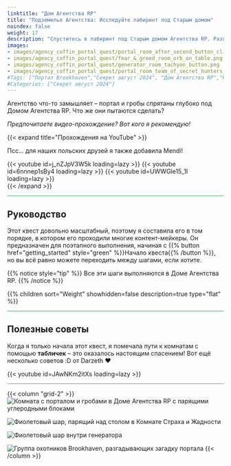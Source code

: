 ```yaml
---
linktitle: "Дом Агентства RP"
title: "Подземелье Агентства: Исследуйте лабиринт под Старым домом"
noindex: false
weight: 17
description: "Спуститесь в лабиринт под Старым домом Агентства RP. Разгадайте головоломки, откройте скрытые комнаты и узнайте, что скрывает Агентство."
images:
- images/agency_coffin_portal_quest/portal_room_after_second_button_clicked.png
- images/agency_coffin_portal_quest/fear_&_greed_room_orb_on_table.png
- images/agency_coffin_portal_quest/generator_room_tachyon_button.png
- images/agency_coffin_portal_quest/portal_room_team_of_secret_hunters_solve_brookhaven.png
#Tags: ["Портал Brookhaven","Секрет август 2024", "Дом Агентства RP","Новое обновление Brookhaven", "Секреты нового дома"]
#Categories: ["Секрет август 2024"]
---
```


Агентство что-то замышляет – портал и гробы спрятаны глубоко под Домом Агентства RP. Что же они пытаются сделать?

_Предпочитаете видео-прохождение? Вот кого я рекомендую!_

{{< expand title="Прохождения на YouTube" >}}

Псс... для наших польских друзей я также добавила Mendi!

<div class="grid-2 post-vid-dot">
{{< youtube id=j_nZJpV3W5k loading=lazy >}}
{{< youtube id=6nnnep1sBy4 loading=lazy >}}
{{< youtube id=UWWGle15_1I loading=lazy >}}
</div>
{{< /expand >}}

<hr style="background-color: #28b44c" size=8>

## Руководство

Этот квест довольно масштабный, поэтому я составила его в том порядке, в котором его проходили многие контент-мейкеры. Он предназначен для поэтапного выполнения, начиная с {{% button href="getting_started" style="green" %}}Начало квеста{{% /button %}}, но вы всё равно можете переходить между шагами, если хотите.

{{% notice style="tip" %}}
Все эти шаги выполняются в Доме Агентства RP.
{{% /notice %}}

{{% children sort="Weight" showhidden=false description=true type="flat" %}}

<hr style="background-color: #28b44c" size=8>

## Полезные советы

Когда я только начала этот квест, я помечала пути к комнатам с помощью **табличек** – это оказалось настоящим спасением! Вот ещё несколько советов :D от Darzeth :heart:

<div class="grid-2 post-vid-dot">
{{< youtube id=JAwNKm2itXs loading=lazy >}}
</div>

<hr style="background-color: #28b44c" size=8>

{{< column "grid-2" >}}
![Комната с порталом и гробами в Доме Агентства RP с парящими углеродными блоками](/images/agency_coffin_portal_quest/portal_room_after_second_button_clicked.png)

![Фиолетовый шар, парящий над столом в Комнате Страха и Жадности](/images/agency_coffin_portal_quest/fear_&_greed_room_orb_on_table.png)

![Фиолетовый шар внутри генератора](/images/agency_coffin_portal_quest/generator_room_tachyon_button.png)

![Группа охотников Brookhaven, разгадывающих загадку портала](/images/agency_coffin_portal_quest/portal_room_team_of_secret_hunters_solve_brookhaven.png)
{{< /column >}}
